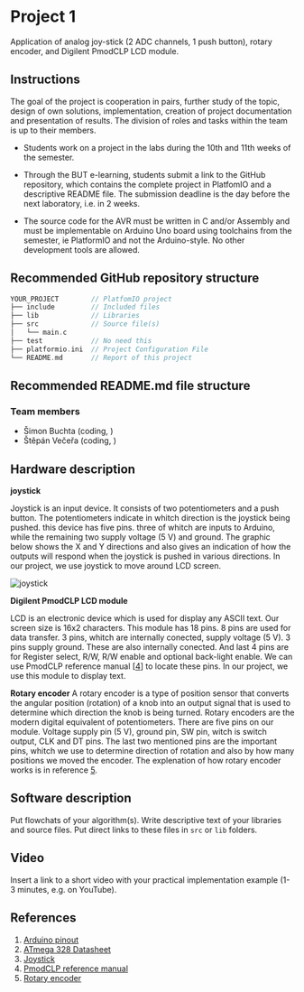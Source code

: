 # Project 1

Application of analog joy-stick (2 ADC channels, 1 push button), rotary encoder, and Digilent PmodCLP LCD module.

## Instructions

The goal of the project is cooperation in pairs, further study of the topic, design of own solutions, implementation, creation of project documentation and presentation of results. The division of roles and tasks within the team is up to their members.

* Students work on a project in the labs during the 10th and 11th weeks of the semester.

* Through the BUT e-learning, students submit a link to the GitHub repository, which contains the complete project in PlatfomIO and a descriptive README file. The submission deadline is the day before the next laboratory, i.e. in 2 weeks.

* The source code for the AVR must be written in C and/or Assembly and must be implementable on Arduino Uno board using toolchains from the semester, ie PlatformIO and not the Arduino-style. No other development tools are allowed.

## Recommended GitHub repository structure

   ```c
   YOUR_PROJECT        // PlatfomIO project
   ├── include         // Included files
   ├── lib             // Libraries
   ├── src             // Source file(s)
   │   └── main.c
   ├── test            // No need this
   ├── platformio.ini  // Project Configuration File
   └── README.md       // Report of this project
   ```

## Recommended README.md file structure

### Team members

*  Šimon Buchta (coding, )
*  Štěpán Večeřa (coding, )

## Hardware description
**joystick**

Joystick is an input device. It consists of two potentiometers and a push button. The potentiometers indicate in whitch direction is the joystick being pushed. this device has five pins. three of whitch are inputs to Arduino, while the remaining two supply voltage (5 V) and ground. The graphic below shows the X and Y directions and also gives an indication of how the outputs will respond when the joystick is pushed in various directions. In our project, we use joystick to move around LCD screen.

![joystick](https://user-images.githubusercontent.com/99388270/205435527-94b1b353-9a05-48d7-9741-ecba4a571a7a.png)

**Digilent PmodCLP LCD module**

LCD is an electronic device which is used for display any ASCII text. Our screen size is 16x2 characters. This module has 18 pins. 8 pins are used for data transfer. 3 pins, whitch are internally conected,  supply voltage (5 V). 3 pins supply ground. These are also internally conected. And last 4 pins are for Register select, R/W, R/W enable and optional back-light enable. We can use PmodCLP reference manual [[4](https://digilent.com/reference/_media/pmod:pmod:pmodCLP_rm.pdf)] to locate these pins. In our project, we use this module to display text.

**Rotary encoder**
A rotary encoder is a type of position sensor that converts the angular position (rotation) of a knob into an output signal that is used to determine which direction the knob is being turned. Rotary encoders are the modern digital equivalent of potentiometers. There are five pins on our module. Voltage supply pin (5 V), ground pin, SW pin,  witch is switch output, CLK and  DT pins. The last two mentioned pins are the important pins, whitch we use to determine direction of rotation and also by how many positions we moved the encoder. The explenation of how rotary encoder works is in reference [5](https://lastminuteengineers.com/rotary-encoder-arduino-tutorial/).


## Software description

Put flowchats of your algorithm(s). Write descriptive text of your libraries and source files. Put direct links to these files in `src` or `lib` folders.

## Video

Insert a link to a short video with your practical implementation example (1-3 minutes, e.g. on YouTube).

## References

1. [Arduino pinout](https://docs.arduino.cc/static/6ec5e4c2a6c0e9e46389d4f6dc924073/2f891/Pinout-UNOrev3_latest.png)
2. [ATmega 328 Datasheet](https://www.microchip.com/en-us/product/ATmega328p)
3. [Joystick](https://components101.com/sites/default/files/component_datasheet/Joystick%20Module.pdf)
4. [PmodCLP reference manual](https://digilent.com/reference/_media/pmod:pmod:pmodCLP_rm.pdf)
5. [Rotary encoder](https://lastminuteengineers.com/rotary-encoder-arduino-tutorial/)
